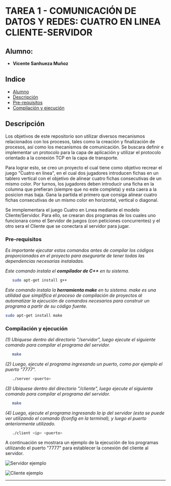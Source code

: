 # TAREA 1 - COMUNICACIÓN DE DATOS Y REDES: CUATRO EN LINEA CLIENTE-SERVIDOR

## Alumno:

* **Vicente Sanhueza Muñoz**


## Indice

* [Alumno](#alumno)
* [Descripción](#descripción)
* [Pre-requisitos](#pre-requisitos)
* [Compilación y ejecución](#compilación-y-ejecución)

## Descripción

Los objetivos de este repositorio son utilizar diversos mecanismos relacionados con los procesos, tales como la creación y finalización de procesos, así como los mecanismos de comunicación. Se buscara definir e implementar un protocolo para la capa de aplicación y utilizar el protocolo orientado a la conexión TCP en la capa de transporte. 

Para lograr esto, se creo un proyecto el cual tiene como objetivo recrear el juego "Cuatro en línea", en el cual dos jugadores introducen fichas en un tablero vertical con el objetivo de alinear cuatro fichas consecutivas de un mismo color. Por turnos, los jugadores deben introducir una ficha en la columna que prefieran (siempre que no este completa) y esta caera a la posicion mas baja. Gana la partida el primero que consiga alinear cuatro fichas consecutivas de un mismo color en horizontal, vertical o diagonal. 

Se immplementara el juego Cuatro en Lınea mediante el modelo Cliente/Servidor. Para ello, se crearan dos programas de los cuales uno funcionara como el Servidor de juegos (con peticiones concurrentes) y el otro sera el Cliente que se conectara al servidor para jugar.

### Pre-requisitos

_Es importante ejecutar estos comandos antes de compilar los códigos proporcionados en el proyecto para asegurarte de tener todas las dependencias necesarias instaladas._


_Este comando instala el **compilador de C++** en tu sistema._

```bash
   sudo apt-get install g++
   ```

_Este comando instala la **herramienta make** en tu sistema. make es una utilidad que simplifica el proceso de compilación de proyectos al automatizar la ejecución de comandos necesarios para construir un programa a partir de su código fuente._

   ```bash
   sudo apt-get install make
   ```

### Compilación y ejecución

_(1) Ubiquese dentro del directorio "/servidor", luego ejecute el siguiente comando para compilar el programa del servidor._

```bash
   make
   ```

_(2) Luego, ejecute el programa ingresando un puerto, como por ejemplo el puerto "7777"._

```bash
   ./server <puerto>
   ```
_(3) Ubiquese dentro del directorio "/cliente", luego ejecute el siguiente comando para compilar el programa del servidor._

```bash
   make
   ```

_(4) Luego, ejecute el programa ingresando la ip del servidor (esta se puede ver utilizando el comando ifconfig en la terminal), y luego el puerto anteriormente utilizado._

```bash
   ./client <ip> <puerto>
   ```

A continuación se mostrara un ejemplo de la ejecución de los programas utilizando el puerto "7777" para establecer la conexión del cliente al servidor.

![Servidor ejemplo](https://imgur.com/EkzPmI6)

![Cliente ejemplo](https://imgur.com/mxmZod7)

---